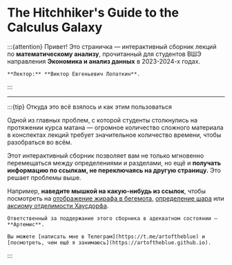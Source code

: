 # The Hitchhiker's Guide to the Calculus Galaxy

:::{attention}
Привет! Это страничка — интерактивный сборник лекций по **математическому анализу**, прочитанный для студентов ВШЭ направления **Экономика и анализ данных** в 2023-2024-х годах.

```{tip} Человек, благодаря которому это всё существует
**Лектор:** **Виктор Евгеньевич Лопаткин**.
```
:::

---

:::{tip} Откуда это всё взялось и как этим пользоваться

Одной из главных проблем, с которой студенты столкнулись на протяжении курса матана — огромное количество сложного материала в конспектах лекций требует значительное количество времени, чтобы разобраться во всём.

Этот интерактивный сборник позволяет вам не только мгновенно перемещаться между определениями и разделами, но ещё и **получать информацию по ссылкам, не переключаясь на другую страницу.** Это решает проблемы выше.

Например, **наведите мышкой на какую-нибудь из ссылок**, чтобы посмотреть на [отображение жирафа в бегемота](#deff1), [определение шара](#ball) или [аксиому отделимости Хаусдорфа](#metric=hausdorff).

```{important} 
Ответственный за поддержание этого сборника в адекватном состоянии — **Артемис**. 

Вы можете [написать мне в Телеграм](https://t.me/artoftheblue) и [посмотреть, чем ещё я занимаюсь](https://artoftheblue.github.io).
```

:::